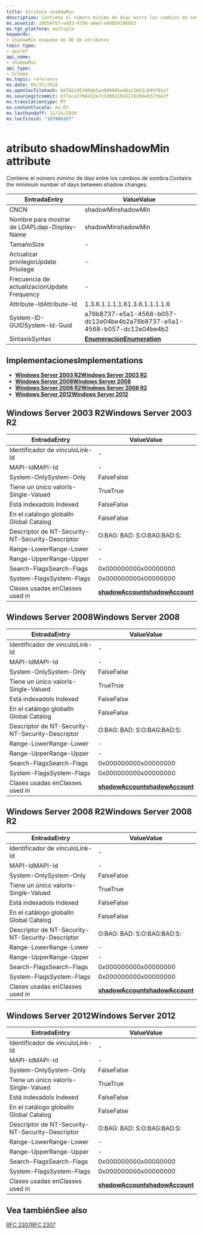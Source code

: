 ```yaml
---
title: atributo shadowMin
description: Contiene el número mínimo de días entre los cambios de sombra.
ms.assetid: 10b54fb7-edd3-4700-a0ed-e4d8591968d3
ms.tgt_platform: multiple
keywords:
- shadowMin esquema de AD de atributos
topic_type:
- apiref
api_name:
- shadowMin
api_type:
- Schema
ms.topic: reference
ms.date: 05/31/2018
ms.openlocfilehash: b87822d5348bb5aa889685e48a21043c849761a7
ms.sourcegitcommit: b77ace27b0432e7cd3863191b11926be032fbe2f
ms.translationtype: MT
ms.contentlocale: es-ES
ms.lasthandoff: 12/14/2020
ms.locfileid: "103906107"
---
```

# <a name="shadowmin-attribute"></a><span data-ttu-id="0d9b3-104">atributo shadowMin</span><span class="sxs-lookup"><span data-stu-id="0d9b3-104">shadowMin attribute</span></span>

<span data-ttu-id="0d9b3-105">Contiene el número mínimo de días entre los cambios de sombra.</span><span class="sxs-lookup"><span data-stu-id="0d9b3-105">Contains the minimum number of days between shadow changes.</span></span>



| <span data-ttu-id="0d9b3-106">Entrada</span><span class="sxs-lookup"><span data-stu-id="0d9b3-106">Entry</span></span> | <span data-ttu-id="0d9b3-107">Value</span><span class="sxs-lookup"><span data-stu-id="0d9b3-107">Value</span></span> |
|-------------------|--------------------------------------|
| <span data-ttu-id="0d9b3-108">CN</span><span class="sxs-lookup"><span data-stu-id="0d9b3-108">CN</span></span>                | <span data-ttu-id="0d9b3-109">shadowMin</span><span class="sxs-lookup"><span data-stu-id="0d9b3-109">shadowMin</span></span>                            |
| <span data-ttu-id="0d9b3-110">Nombre para mostrar de LDAP</span><span class="sxs-lookup"><span data-stu-id="0d9b3-110">Ldap-Display-Name</span></span> | <span data-ttu-id="0d9b3-111">shadowMin</span><span class="sxs-lookup"><span data-stu-id="0d9b3-111">shadowMin</span></span>                            |
| <span data-ttu-id="0d9b3-112">Tamaño</span><span class="sxs-lookup"><span data-stu-id="0d9b3-112">Size</span></span>              | \-                                   |
| <span data-ttu-id="0d9b3-113">Actualizar privilegio</span><span class="sxs-lookup"><span data-stu-id="0d9b3-113">Update Privilege</span></span>  | \-                                   |
| <span data-ttu-id="0d9b3-114">Frecuencia de actualización</span><span class="sxs-lookup"><span data-stu-id="0d9b3-114">Update Frequency</span></span>  | \-                                   |
| <span data-ttu-id="0d9b3-115">Attribute-Id</span><span class="sxs-lookup"><span data-stu-id="0d9b3-115">Attribute-Id</span></span>      | <span data-ttu-id="0d9b3-116">1.3.6.1.1.1.1.6</span><span class="sxs-lookup"><span data-stu-id="0d9b3-116">1.3.6.1.1.1.1.6</span></span>                      |
| <span data-ttu-id="0d9b3-117">System-ID-GUID</span><span class="sxs-lookup"><span data-stu-id="0d9b3-117">System-Id-Guid</span></span>    | <span data-ttu-id="0d9b3-118">a76b8737-e5a1-4568-b057-dc12e04be4b2</span><span class="sxs-lookup"><span data-stu-id="0d9b3-118">a76b8737-e5a1-4568-b057-dc12e04be4b2</span></span> |
| <span data-ttu-id="0d9b3-119">Sintaxis</span><span class="sxs-lookup"><span data-stu-id="0d9b3-119">Syntax</span></span>            | [<span data-ttu-id="0d9b3-120">**Enumeración**</span><span class="sxs-lookup"><span data-stu-id="0d9b3-120">**Enumeration**</span></span>](s-enumeration.md) |



## <a name="implementations"></a><span data-ttu-id="0d9b3-121">Implementaciones</span><span class="sxs-lookup"><span data-stu-id="0d9b3-121">Implementations</span></span>

-   [<span data-ttu-id="0d9b3-122">**Windows Server 2003 R2**</span><span class="sxs-lookup"><span data-stu-id="0d9b3-122">**Windows Server 2003 R2**</span></span>](#windows-server-2003-r2)
-   [<span data-ttu-id="0d9b3-123">**Windows Server 2008**</span><span class="sxs-lookup"><span data-stu-id="0d9b3-123">**Windows Server 2008**</span></span>](#windows-server-2008)
-   [<span data-ttu-id="0d9b3-124">**Windows Server 2008 R2**</span><span class="sxs-lookup"><span data-stu-id="0d9b3-124">**Windows Server 2008 R2**</span></span>](#windows-server-2008-r2)
-   [<span data-ttu-id="0d9b3-125">**Windows Server 2012**</span><span class="sxs-lookup"><span data-stu-id="0d9b3-125">**Windows Server 2012**</span></span>](#windows-server-2012)

## <a name="windows-server-2003-r2"></a><span data-ttu-id="0d9b3-126">Windows Server 2003 R2</span><span class="sxs-lookup"><span data-stu-id="0d9b3-126">Windows Server 2003 R2</span></span>



| <span data-ttu-id="0d9b3-127">Entrada</span><span class="sxs-lookup"><span data-stu-id="0d9b3-127">Entry</span></span> | <span data-ttu-id="0d9b3-128">Value</span><span class="sxs-lookup"><span data-stu-id="0d9b3-128">Value</span></span> |
|------------------------|-----------------------------------------------------|
| <span data-ttu-id="0d9b3-129">Identificador de vínculo</span><span class="sxs-lookup"><span data-stu-id="0d9b3-129">Link-Id</span></span>                | \-                                                  |
| <span data-ttu-id="0d9b3-130">MAPI-Id</span><span class="sxs-lookup"><span data-stu-id="0d9b3-130">MAPI-Id</span></span>                | \-                                                  |
| <span data-ttu-id="0d9b3-131">System-Only</span><span class="sxs-lookup"><span data-stu-id="0d9b3-131">System-Only</span></span>            | <span data-ttu-id="0d9b3-132">False</span><span class="sxs-lookup"><span data-stu-id="0d9b3-132">False</span></span>                                               |
| <span data-ttu-id="0d9b3-133">Tiene un único valor</span><span class="sxs-lookup"><span data-stu-id="0d9b3-133">Is-Single-Valued</span></span>       | <span data-ttu-id="0d9b3-134">True</span><span class="sxs-lookup"><span data-stu-id="0d9b3-134">True</span></span>                                                |
| <span data-ttu-id="0d9b3-135">Está indexado</span><span class="sxs-lookup"><span data-stu-id="0d9b3-135">Is Indexed</span></span>             | <span data-ttu-id="0d9b3-136">False</span><span class="sxs-lookup"><span data-stu-id="0d9b3-136">False</span></span>                                               |
| <span data-ttu-id="0d9b3-137">En el catálogo global</span><span class="sxs-lookup"><span data-stu-id="0d9b3-137">In Global Catalog</span></span>      | <span data-ttu-id="0d9b3-138">False</span><span class="sxs-lookup"><span data-stu-id="0d9b3-138">False</span></span>                                               |
| <span data-ttu-id="0d9b3-139">Descriptor de NT-Security-</span><span class="sxs-lookup"><span data-stu-id="0d9b3-139">NT-Security-Descriptor</span></span> | <span data-ttu-id="0d9b3-140">O:BAG: BAD: S:</span><span class="sxs-lookup"><span data-stu-id="0d9b3-140">O:BAG:BAD:S:</span></span>                                        |
| <span data-ttu-id="0d9b3-141">Range-Lower</span><span class="sxs-lookup"><span data-stu-id="0d9b3-141">Range-Lower</span></span>            | \-                                                  |
| <span data-ttu-id="0d9b3-142">Range-Upper</span><span class="sxs-lookup"><span data-stu-id="0d9b3-142">Range-Upper</span></span>            | \-                                                  |
| <span data-ttu-id="0d9b3-143">Search-Flags</span><span class="sxs-lookup"><span data-stu-id="0d9b3-143">Search-Flags</span></span>           | <span data-ttu-id="0d9b3-144">0x00000000</span><span class="sxs-lookup"><span data-stu-id="0d9b3-144">0x00000000</span></span>                                          |
| <span data-ttu-id="0d9b3-145">System-Flags</span><span class="sxs-lookup"><span data-stu-id="0d9b3-145">System-Flags</span></span>           | <span data-ttu-id="0d9b3-146">0x00000000</span><span class="sxs-lookup"><span data-stu-id="0d9b3-146">0x00000000</span></span>                                          |
| <span data-ttu-id="0d9b3-147">Clases usadas en</span><span class="sxs-lookup"><span data-stu-id="0d9b3-147">Classes used in</span></span>        | [<span data-ttu-id="0d9b3-148">**shadowAccount**</span><span class="sxs-lookup"><span data-stu-id="0d9b3-148">**shadowAccount**</span></span>](c-shadowaccount.md)<br/> |



## <a name="windows-server-2008"></a><span data-ttu-id="0d9b3-149">Windows Server 2008</span><span class="sxs-lookup"><span data-stu-id="0d9b3-149">Windows Server 2008</span></span>



| <span data-ttu-id="0d9b3-150">Entrada</span><span class="sxs-lookup"><span data-stu-id="0d9b3-150">Entry</span></span> | <span data-ttu-id="0d9b3-151">Value</span><span class="sxs-lookup"><span data-stu-id="0d9b3-151">Value</span></span> |
|------------------------|-----------------------------------------------------|
| <span data-ttu-id="0d9b3-152">Identificador de vínculo</span><span class="sxs-lookup"><span data-stu-id="0d9b3-152">Link-Id</span></span>                | \-                                                  |
| <span data-ttu-id="0d9b3-153">MAPI-Id</span><span class="sxs-lookup"><span data-stu-id="0d9b3-153">MAPI-Id</span></span>                | \-                                                  |
| <span data-ttu-id="0d9b3-154">System-Only</span><span class="sxs-lookup"><span data-stu-id="0d9b3-154">System-Only</span></span>            | <span data-ttu-id="0d9b3-155">False</span><span class="sxs-lookup"><span data-stu-id="0d9b3-155">False</span></span>                                               |
| <span data-ttu-id="0d9b3-156">Tiene un único valor</span><span class="sxs-lookup"><span data-stu-id="0d9b3-156">Is-Single-Valued</span></span>       | <span data-ttu-id="0d9b3-157">True</span><span class="sxs-lookup"><span data-stu-id="0d9b3-157">True</span></span>                                                |
| <span data-ttu-id="0d9b3-158">Está indexado</span><span class="sxs-lookup"><span data-stu-id="0d9b3-158">Is Indexed</span></span>             | <span data-ttu-id="0d9b3-159">False</span><span class="sxs-lookup"><span data-stu-id="0d9b3-159">False</span></span>                                               |
| <span data-ttu-id="0d9b3-160">En el catálogo global</span><span class="sxs-lookup"><span data-stu-id="0d9b3-160">In Global Catalog</span></span>      | <span data-ttu-id="0d9b3-161">False</span><span class="sxs-lookup"><span data-stu-id="0d9b3-161">False</span></span>                                               |
| <span data-ttu-id="0d9b3-162">Descriptor de NT-Security-</span><span class="sxs-lookup"><span data-stu-id="0d9b3-162">NT-Security-Descriptor</span></span> | <span data-ttu-id="0d9b3-163">O:BAG: BAD: S:</span><span class="sxs-lookup"><span data-stu-id="0d9b3-163">O:BAG:BAD:S:</span></span>                                        |
| <span data-ttu-id="0d9b3-164">Range-Lower</span><span class="sxs-lookup"><span data-stu-id="0d9b3-164">Range-Lower</span></span>            | \-                                                  |
| <span data-ttu-id="0d9b3-165">Range-Upper</span><span class="sxs-lookup"><span data-stu-id="0d9b3-165">Range-Upper</span></span>            | \-                                                  |
| <span data-ttu-id="0d9b3-166">Search-Flags</span><span class="sxs-lookup"><span data-stu-id="0d9b3-166">Search-Flags</span></span>           | <span data-ttu-id="0d9b3-167">0x00000000</span><span class="sxs-lookup"><span data-stu-id="0d9b3-167">0x00000000</span></span>                                          |
| <span data-ttu-id="0d9b3-168">System-Flags</span><span class="sxs-lookup"><span data-stu-id="0d9b3-168">System-Flags</span></span>           | <span data-ttu-id="0d9b3-169">0x00000000</span><span class="sxs-lookup"><span data-stu-id="0d9b3-169">0x00000000</span></span>                                          |
| <span data-ttu-id="0d9b3-170">Clases usadas en</span><span class="sxs-lookup"><span data-stu-id="0d9b3-170">Classes used in</span></span>        | [<span data-ttu-id="0d9b3-171">**shadowAccount**</span><span class="sxs-lookup"><span data-stu-id="0d9b3-171">**shadowAccount**</span></span>](c-shadowaccount.md)<br/> |



## <a name="windows-server-2008-r2"></a><span data-ttu-id="0d9b3-172">Windows Server 2008 R2</span><span class="sxs-lookup"><span data-stu-id="0d9b3-172">Windows Server 2008 R2</span></span>



| <span data-ttu-id="0d9b3-173">Entrada</span><span class="sxs-lookup"><span data-stu-id="0d9b3-173">Entry</span></span> | <span data-ttu-id="0d9b3-174">Value</span><span class="sxs-lookup"><span data-stu-id="0d9b3-174">Value</span></span> |
|------------------------|-----------------------------------------------------|
| <span data-ttu-id="0d9b3-175">Identificador de vínculo</span><span class="sxs-lookup"><span data-stu-id="0d9b3-175">Link-Id</span></span>                | \-                                                  |
| <span data-ttu-id="0d9b3-176">MAPI-Id</span><span class="sxs-lookup"><span data-stu-id="0d9b3-176">MAPI-Id</span></span>                | \-                                                  |
| <span data-ttu-id="0d9b3-177">System-Only</span><span class="sxs-lookup"><span data-stu-id="0d9b3-177">System-Only</span></span>            | <span data-ttu-id="0d9b3-178">False</span><span class="sxs-lookup"><span data-stu-id="0d9b3-178">False</span></span>                                               |
| <span data-ttu-id="0d9b3-179">Tiene un único valor</span><span class="sxs-lookup"><span data-stu-id="0d9b3-179">Is-Single-Valued</span></span>       | <span data-ttu-id="0d9b3-180">True</span><span class="sxs-lookup"><span data-stu-id="0d9b3-180">True</span></span>                                                |
| <span data-ttu-id="0d9b3-181">Está indexado</span><span class="sxs-lookup"><span data-stu-id="0d9b3-181">Is Indexed</span></span>             | <span data-ttu-id="0d9b3-182">False</span><span class="sxs-lookup"><span data-stu-id="0d9b3-182">False</span></span>                                               |
| <span data-ttu-id="0d9b3-183">En el catálogo global</span><span class="sxs-lookup"><span data-stu-id="0d9b3-183">In Global Catalog</span></span>      | <span data-ttu-id="0d9b3-184">False</span><span class="sxs-lookup"><span data-stu-id="0d9b3-184">False</span></span>                                               |
| <span data-ttu-id="0d9b3-185">Descriptor de NT-Security-</span><span class="sxs-lookup"><span data-stu-id="0d9b3-185">NT-Security-Descriptor</span></span> | <span data-ttu-id="0d9b3-186">O:BAG: BAD: S:</span><span class="sxs-lookup"><span data-stu-id="0d9b3-186">O:BAG:BAD:S:</span></span>                                        |
| <span data-ttu-id="0d9b3-187">Range-Lower</span><span class="sxs-lookup"><span data-stu-id="0d9b3-187">Range-Lower</span></span>            | \-                                                  |
| <span data-ttu-id="0d9b3-188">Range-Upper</span><span class="sxs-lookup"><span data-stu-id="0d9b3-188">Range-Upper</span></span>            | \-                                                  |
| <span data-ttu-id="0d9b3-189">Search-Flags</span><span class="sxs-lookup"><span data-stu-id="0d9b3-189">Search-Flags</span></span>           | <span data-ttu-id="0d9b3-190">0x00000000</span><span class="sxs-lookup"><span data-stu-id="0d9b3-190">0x00000000</span></span>                                          |
| <span data-ttu-id="0d9b3-191">System-Flags</span><span class="sxs-lookup"><span data-stu-id="0d9b3-191">System-Flags</span></span>           | <span data-ttu-id="0d9b3-192">0x00000000</span><span class="sxs-lookup"><span data-stu-id="0d9b3-192">0x00000000</span></span>                                          |
| <span data-ttu-id="0d9b3-193">Clases usadas en</span><span class="sxs-lookup"><span data-stu-id="0d9b3-193">Classes used in</span></span>        | [<span data-ttu-id="0d9b3-194">**shadowAccount**</span><span class="sxs-lookup"><span data-stu-id="0d9b3-194">**shadowAccount**</span></span>](c-shadowaccount.md)<br/> |



## <a name="windows-server-2012"></a><span data-ttu-id="0d9b3-195">Windows Server 2012</span><span class="sxs-lookup"><span data-stu-id="0d9b3-195">Windows Server 2012</span></span>



| <span data-ttu-id="0d9b3-196">Entrada</span><span class="sxs-lookup"><span data-stu-id="0d9b3-196">Entry</span></span> | <span data-ttu-id="0d9b3-197">Value</span><span class="sxs-lookup"><span data-stu-id="0d9b3-197">Value</span></span> |
|------------------------|-----------------------------------------------------|
| <span data-ttu-id="0d9b3-198">Identificador de vínculo</span><span class="sxs-lookup"><span data-stu-id="0d9b3-198">Link-Id</span></span>                | \-                                                  |
| <span data-ttu-id="0d9b3-199">MAPI-Id</span><span class="sxs-lookup"><span data-stu-id="0d9b3-199">MAPI-Id</span></span>                | \-                                                  |
| <span data-ttu-id="0d9b3-200">System-Only</span><span class="sxs-lookup"><span data-stu-id="0d9b3-200">System-Only</span></span>            | <span data-ttu-id="0d9b3-201">False</span><span class="sxs-lookup"><span data-stu-id="0d9b3-201">False</span></span>                                               |
| <span data-ttu-id="0d9b3-202">Tiene un único valor</span><span class="sxs-lookup"><span data-stu-id="0d9b3-202">Is-Single-Valued</span></span>       | <span data-ttu-id="0d9b3-203">True</span><span class="sxs-lookup"><span data-stu-id="0d9b3-203">True</span></span>                                                |
| <span data-ttu-id="0d9b3-204">Está indexado</span><span class="sxs-lookup"><span data-stu-id="0d9b3-204">Is Indexed</span></span>             | <span data-ttu-id="0d9b3-205">False</span><span class="sxs-lookup"><span data-stu-id="0d9b3-205">False</span></span>                                               |
| <span data-ttu-id="0d9b3-206">En el catálogo global</span><span class="sxs-lookup"><span data-stu-id="0d9b3-206">In Global Catalog</span></span>      | <span data-ttu-id="0d9b3-207">False</span><span class="sxs-lookup"><span data-stu-id="0d9b3-207">False</span></span>                                               |
| <span data-ttu-id="0d9b3-208">Descriptor de NT-Security-</span><span class="sxs-lookup"><span data-stu-id="0d9b3-208">NT-Security-Descriptor</span></span> | <span data-ttu-id="0d9b3-209">O:BAG: BAD: S:</span><span class="sxs-lookup"><span data-stu-id="0d9b3-209">O:BAG:BAD:S:</span></span>                                        |
| <span data-ttu-id="0d9b3-210">Range-Lower</span><span class="sxs-lookup"><span data-stu-id="0d9b3-210">Range-Lower</span></span>            | \-                                                  |
| <span data-ttu-id="0d9b3-211">Range-Upper</span><span class="sxs-lookup"><span data-stu-id="0d9b3-211">Range-Upper</span></span>            | \-                                                  |
| <span data-ttu-id="0d9b3-212">Search-Flags</span><span class="sxs-lookup"><span data-stu-id="0d9b3-212">Search-Flags</span></span>           | <span data-ttu-id="0d9b3-213">0x00000000</span><span class="sxs-lookup"><span data-stu-id="0d9b3-213">0x00000000</span></span>                                          |
| <span data-ttu-id="0d9b3-214">System-Flags</span><span class="sxs-lookup"><span data-stu-id="0d9b3-214">System-Flags</span></span>           | <span data-ttu-id="0d9b3-215">0x00000000</span><span class="sxs-lookup"><span data-stu-id="0d9b3-215">0x00000000</span></span>                                          |
| <span data-ttu-id="0d9b3-216">Clases usadas en</span><span class="sxs-lookup"><span data-stu-id="0d9b3-216">Classes used in</span></span>        | [<span data-ttu-id="0d9b3-217">**shadowAccount**</span><span class="sxs-lookup"><span data-stu-id="0d9b3-217">**shadowAccount**</span></span>](c-shadowaccount.md)<br/> |



## <a name="see-also"></a><span data-ttu-id="0d9b3-218">Vea también</span><span class="sxs-lookup"><span data-stu-id="0d9b3-218">See also</span></span>

<dl> <dt>

[<span data-ttu-id="0d9b3-219">RFC 2307</span><span class="sxs-lookup"><span data-stu-id="0d9b3-219">RFC 2307</span></span>](https://www.ietf.org/rfc/rfc2307.txt)
</dt> </dl>

 

 





